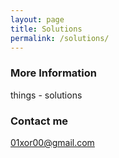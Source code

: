 ```yaml
---
layout: page
title: Solutions
permalink: /solutions/
---
```



### More Information

things - solutions

### Contact me

[01xor00@gmail.com](mailto:01xor00@gmail.com)
